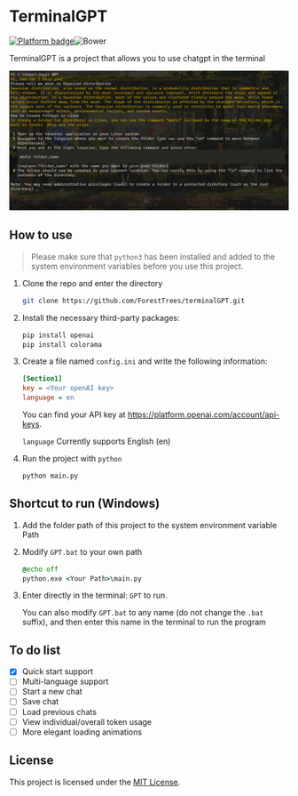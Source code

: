 # TerminalGPT

[![Platform badge](https://img.shields.io/badge/Platform-Win%2FLinux%2FMac-blue)]()![Bower](https://img.shields.io/bower/l/mi)

TerminalGPT is a project that allows you to use chatgpt in the terminal

![image-20230406001303882](README\20230406001223.png)

## How to use

> Please make sure that `python3` has been installed and added to the system environment variables before you use this project.

1. Clone the repo and enter the directory

   ```bash
   git clone https://github.com/ForestTrees/terminalGPT.git
   ```

2. Install the necessary third-party packages:

   ```bash
   pip install openai
   pip install colorama
   ```

3. Create a file named `config.ini` and write the following information:

   ```ini
   [Section1]
   key = <Your openAI key>
   language = en
   ```

   You can find your API key at https://platform.openai.com/account/api-keys.

   `language` Currently supports English (en)

4. Run the project with `python`

   ```bash
   python main.py
   ```

## Shortcut to run (Windows)

1. Add the folder path of this project to the system environment variable Path

2. Modify `GPT.bat` to your own path

   ```bat
   @echo off
   python.exe <Your Path>\main.py
   ```

3. Enter directly in the terminal: `GPT` to run. 

   You can also modify `GPT.bat` to any name (do not change the `.bat` suffix), and then enter this name in the terminal to run the program

## To do list

- [x] Quick start support
- [ ] Multi-language support
- [ ] Start a new chat
- [ ] Save chat
- [ ] Load previous chats
- [ ] View individual/overall token usage
- [ ] More elegant loading animations

## License

This project is licensed under the [MIT License](https://github.com/ForestTrees/terminalGPT/blob/main/LICENSE).
